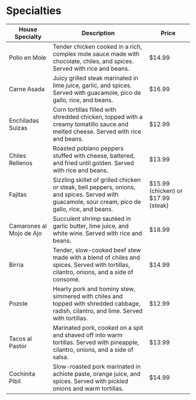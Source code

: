 # Specialties

| House Specialty | Description | Price |
| --- | --- | --- |
| Pollo en Mole | Tender chicken cooked in a rich, complex mole sauce made with chocolate, chiles, and spices. Served with rice and beans. | $14.99 |
| Carne Asada | Juicy grilled steak marinated in lime juice, garlic, and spices. Served with guacamole, pico de gallo, rice, and beans. | $16.99 |
| Enchiladas Suizas | Corn tortillas filled with shredded chicken, topped with a creamy tomatillo sauce and melted cheese. Served with rice and beans. | $12.99 |
| Chiles Rellenos | Roasted poblano peppers stuffed with cheese, battered, and fried until golden. Served with rice and beans. | $13.99 |
| Fajitas | Sizzling skillet of grilled chicken or steak, bell peppers, onions, and spices. Served with guacamole, sour cream, pico de gallo, rice, and beans. | $15.99 (chicken) or $17.99 (steak) |
| Camarones al Mojo de Ajo | Succulent shrimp sautéed in garlic butter, lime juice, and white wine. Served with rice and beans. | $18.99 |
| Birria | Tender, slow-cooked beef stew made with a blend of chiles and spices. Served with tortillas, cilantro, onions, and a side of consomé. | $14.99 |
| Pozole | Hearty pork and hominy stew, simmered with chiles and topped with shredded cabbage, radish, cilantro, and lime. Served with tortillas. | $12.99 |
| Tacos al Pastor | Marinated pork, cooked on a spit and shaved off into warm tortillas. Served with pineapple, cilantro, onions, and a side of salsa. | $13.99 |
| Cochinita Pibil | Slow-roasted pork marinated in achiote paste, orange juice, and spices. Served with pickled onions and warm tortillas. | $14.99 |
